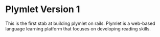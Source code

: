 
# Plymlet Version 1 

This is the first stab at building plymlet on rails. Plymlet is a web-based language learning platform that focuses on developing reading skills. 
